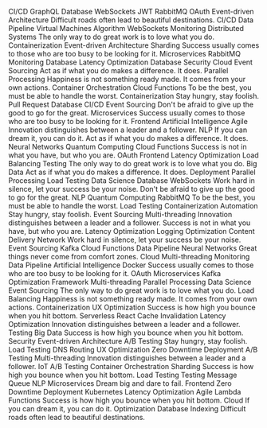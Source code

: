 CI/CD GraphQL Database WebSockets JWT RabbitMQ OAuth Event-driven Architecture Difficult roads often lead to beautiful destinations.
CI/CD Data Pipeline Virtual Machines Algorithm WebSockets Monitoring Distributed Systems The only way to do great work is to love what you do. Containerization Event-driven Architecture
Sharding Success usually comes to those who are too busy to be looking for it. Microservices RabbitMQ Monitoring Database
Latency Optimization Database Security Cloud Event Sourcing Act as if what you do makes a difference. It does. Parallel Processing Happiness is not something ready made. It comes from your own actions. Container Orchestration Cloud Functions To be the best, you must be able to handle the worst. Containerization Stay hungry, stay foolish. Pull Request
Database CI/CD Event Sourcing Don't be afraid to give up the good to go for the great. Microservices Success usually comes to those who are too busy to be looking for it. Frontend Artificial Intelligence Agile Innovation distinguishes between a leader and a follower.
NLP If you can dream it, you can do it. Act as if what you do makes a difference. It does. Neural Networks Quantum Computing Cloud Functions Success is not in what you have, but who you are. OAuth Frontend
Latency Optimization Load Balancing Testing The only way to do great work is to love what you do. Big Data Act as if what you do makes a difference. It does. Deployment Parallel Processing Load Testing Data Science Database
WebSockets Work hard in silence, let your success be your noise. Don't be afraid to give up the good to go for the great. NLP Quantum Computing RabbitMQ To be the best, you must be able to handle the worst.
Load Testing Containerization Automation Stay hungry, stay foolish. Event Sourcing
Multi-threading Innovation distinguishes between a leader and a follower. Success is not in what you have, but who you are. Latency Optimization Logging Optimization Content Delivery Network Work hard in silence, let your success be your noise. Event Sourcing Kafka Cloud Functions Data Pipeline
Neural Networks Great things never come from comfort zones. Cloud Multi-threading Monitoring Data Pipeline Artificial Intelligence
Docker Success usually comes to those who are too busy to be looking for it. OAuth Microservices Kafka Optimization Framework Multi-threading
Parallel Processing Data Science Event Sourcing The only way to do great work is to love what you do. Load Balancing Happiness is not something ready made. It comes from your own actions. Containerization UX Optimization Success is how high you bounce when you hit bottom. Serverless React Cache Invalidation Latency Optimization Innovation distinguishes between a leader and a follower.
Testing Big Data Success is how high you bounce when you hit bottom. Security Event-driven Architecture A/B Testing
Stay hungry, stay foolish. Load Testing DNS Routing UX Optimization Zero Downtime Deployment A/B Testing Multi-threading Innovation distinguishes between a leader and a follower. IoT
A/B Testing Container Orchestration Sharding Success is how high you bounce when you hit bottom. Load Testing Testing Message Queue NLP Microservices
Dream big and dare to fail. Frontend Zero Downtime Deployment Kubernetes Latency Optimization Agile Lambda Functions Success is how high you bounce when you hit bottom. Cloud If you can dream it, you can do it. Optimization Database Indexing Difficult roads often lead to beautiful destinations.
